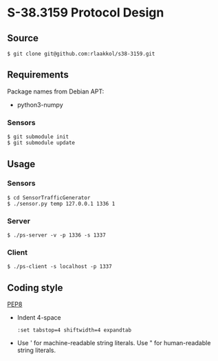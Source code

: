 # S-38.3159 Protocol Design

## Source
    $ git clone git@github.com:rlaakkol/s38-3159.git

## Requirements

Package names from Debian APT:

* python3-numpy

### Sensors
    $ git submodule init
    $ git submodule update

## Usage
### Sensors
    $ cd SensorTrafficGenerator
    $ ./sensor.py temp 127.0.0.1 1336 1

### Server
    $ ./ps-server -v -p 1336 -s 1337

### Client
    $ ./ps-client -s localhost -p 1337

## Coding style

[PEP8](http://www.python.org/dev/peps/pep-0008/)

*   Indent 4-space

        :set tabstop=4 shiftwidth=4 expandtab

*   Use ' for machine-readable string literals.
    Use " for human-readable string literals.
